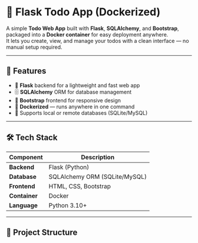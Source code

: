 # 📝 Flask Todo App (Dockerized)

A simple **Todo Web App** built with **Flask**, **SQLAlchemy**, and **Bootstrap**, packaged into a **Docker container** for easy deployment anywhere.  
It lets you create, view, and manage your todos with a clean interface — no manual setup required.

---

## 🚀 Features

- 🧠 **Flask** backend for a lightweight and fast web app  
- 🗄️ **SQLAlchemy** ORM for database management  
- 🎨 **Bootstrap** frontend for responsive design  
- 🐳 **Dockerized** — runs anywhere in one command  
- 💾 Supports local or remote databases (SQLite/MySQL)

---

## 🛠️ Tech Stack

| Component     | Description |
|----------------|-------------|
| **Backend**   | Flask (Python) |
| **Database**  | SQLAlchemy ORM (SQLite/MySQL) |
| **Frontend**  | HTML, CSS, Bootstrap |
| **Container** | Docker |
| **Language**  | Python 3.10+ |

---

## 📂 Project Structure

